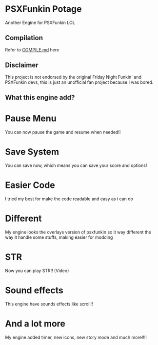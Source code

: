 # PSXFunkin Potage
Another Engine for PSXFunkin LOL

## Compilation
Refer to [COMPILE.md](/COMPILE.md) here

## Disclaimer
This project is not endorsed by the original Friday Night Funkin' and PSXFunkin devs, this is just an unofficial fan project because I was bored.

## What this engine add?

# Pause Menu
You can now pause the game and resume when needed!!

# Save System
You can save now, which means you can save your score and options!

# Easier Code
I tried my best for make the code readable and easy as i can do

# Different
My engine looks the overlays version of psxfunkin so it way different the way it handle some stuffs, making easier for modding

# STR 
Now you can play STR!! (Video)

# Sound effects
This engine have sounds effects like scroll!!

# And a lot more
My engine added timer, new icons, new story mode and much more!!!!
